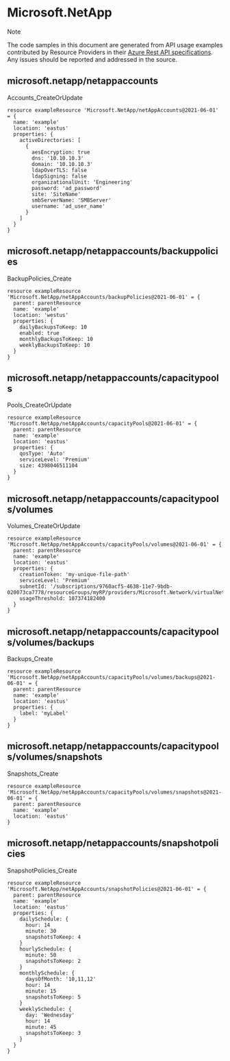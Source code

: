 # Microsoft.NetApp
  
> [!NOTE]
> The code samples in this document are generated from API usage examples contributed by Resource Providers in their [Azure Rest API specifications](https://github.com/Azure/azure-rest-api-specs). Any issues should be reported and addressed in the source.


## microsoft.netapp/netappaccounts

Accounts_CreateOrUpdate
```bicep
resource exampleResource 'Microsoft.NetApp/netAppAccounts@2021-06-01' = {
  name: 'example'
  location: 'eastus'
  properties: {
    activeDirectories: [
      {
        aesEncryption: true
        dns: '10.10.10.3'
        domain: '10.10.10.3'
        ldapOverTLS: false
        ldapSigning: false
        organizationalUnit: 'Engineering'
        password: 'ad_password'
        site: 'SiteName'
        smbServerName: 'SMBServer'
        username: 'ad_user_name'
      }
    ]
  }
}
```

## microsoft.netapp/netappaccounts/backuppolicies

BackupPolicies_Create
```bicep
resource exampleResource 'Microsoft.NetApp/netAppAccounts/backupPolicies@2021-06-01' = {
  parent: parentResource 
  name: 'example'
  location: 'westus'
  properties: {
    dailyBackupsToKeep: 10
    enabled: true
    monthlyBackupsToKeep: 10
    weeklyBackupsToKeep: 10
  }
}
```

## microsoft.netapp/netappaccounts/capacitypools

Pools_CreateOrUpdate
```bicep
resource exampleResource 'Microsoft.NetApp/netAppAccounts/capacityPools@2021-06-01' = {
  parent: parentResource 
  name: 'example'
  location: 'eastus'
  properties: {
    qosType: 'Auto'
    serviceLevel: 'Premium'
    size: 4398046511104
  }
}
```

## microsoft.netapp/netappaccounts/capacitypools/volumes

Volumes_CreateOrUpdate
```bicep
resource exampleResource 'Microsoft.NetApp/netAppAccounts/capacityPools/volumes@2021-06-01' = {
  parent: parentResource 
  name: 'example'
  location: 'eastus'
  properties: {
    creationToken: 'my-unique-file-path'
    serviceLevel: 'Premium'
    subnetId: '/subscriptions/9760acf5-4638-11e7-9bdb-020073ca7778/resourceGroups/myRP/providers/Microsoft.Network/virtualNetworks/testvnet3/subnets/testsubnet3'
    usageThreshold: 107374182400
  }
}
```

## microsoft.netapp/netappaccounts/capacitypools/volumes/backups

Backups_Create
```bicep
resource exampleResource 'Microsoft.NetApp/netAppAccounts/capacityPools/volumes/backups@2021-06-01' = {
  parent: parentResource 
  name: 'example'
  location: 'eastus'
  properties: {
    label: 'myLabel'
  }
}
```

## microsoft.netapp/netappaccounts/capacitypools/volumes/snapshots

Snapshots_Create
```bicep
resource exampleResource 'Microsoft.NetApp/netAppAccounts/capacityPools/volumes/snapshots@2021-06-01' = {
  parent: parentResource 
  name: 'example'
  location: 'eastus'
}
```

## microsoft.netapp/netappaccounts/snapshotpolicies

SnapshotPolicies_Create
```bicep
resource exampleResource 'Microsoft.NetApp/netAppAccounts/snapshotPolicies@2021-06-01' = {
  parent: parentResource 
  name: 'example'
  location: 'eastus'
  properties: {
    dailySchedule: {
      hour: 14
      minute: 30
      snapshotsToKeep: 4
    }
    hourlySchedule: {
      minute: 50
      snapshotsToKeep: 2
    }
    monthlySchedule: {
      daysOfMonth: '10,11,12'
      hour: 14
      minute: 15
      snapshotsToKeep: 5
    }
    weeklySchedule: {
      day: 'Wednesday'
      hour: 14
      minute: 45
      snapshotsToKeep: 3
    }
  }
}
```
